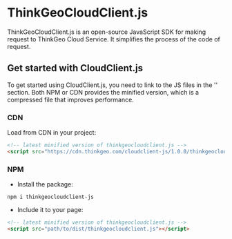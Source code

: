 # ThinkGeoCloudClient.js

ThinkGeoCloudClient.js is an open-source JavaScript SDK for making request to ThinkGeo Cloud Service. It simplifies the process of the code of request.


## Get started with CloudClient.js

To get started using CloudClient.js, you need to link to the JS files in the '<head>' section. Both NPM or CDN provides the minified version, which is a compressed file that improves performance. 
  
### CDN
Load from CDN in your project:

```html
<!-- latest minified version of thinkgeocloudclient.js -->
<script src="https://cdn.thinkgeo.com/cloudclient-js/1.0.0/thinkgeocloudclient.js"></script>
```

### NPM

- Install the package:
```
npm i thinkgeocloudclient-js
``` 

- Include it to your page:
```html
<!-- latest minified version of thinkgeocloudclient.js -->
<script src="path/to/dist/thinkgeocloudclient.js"></script>
```
 
